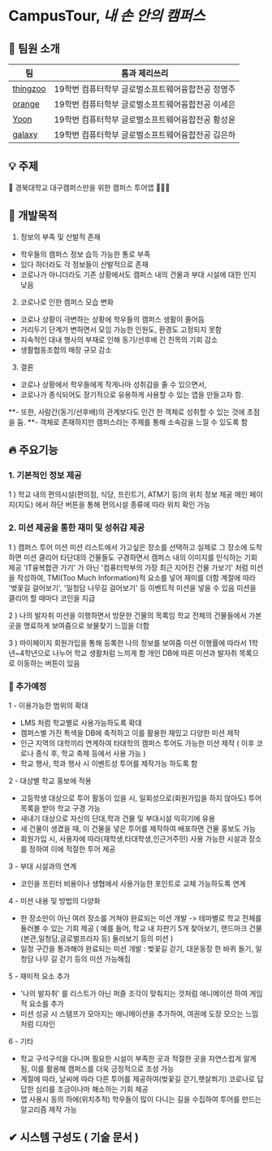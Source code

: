 # CampusTour, _내 손 안의 캠퍼스_

## :rainbow: 팀원 소개

팀|톰과 제리쓰리
--|--
[thingzoo](https://github.com/thing-zoo)  |  19학번 컴퓨터학부 글로벌소프트웨어융합전공 정명주
[orange](https://github.com/seeun-320)    |  19학번 컴퓨터학부 글로벌소프트웨어융합전공 이세은   
[Yoon](https://github.com/noranmuri)      |  19학번 컴퓨터학부 글로벌소프트웨어융합전공 황성윤   
[galaxy](https://github.com/eunha812)     |  19학번 컴퓨터학부 글로벌소프트웨어융합전공 김은하


## :bulb: 주제
:bus: 경북대학교 대구캠퍼스만을 위한 캠퍼스 투어앱 👩🏻‍🏫

## :pushpin: 개발목적
1. 정보의 부족 및 산발적 존재
  - 학우들의 캠퍼스 정보 습득 가능한 통로 부족
  - 있다 하더라도 각 정보들이 산발적으로 존재
  - 코로나가 아니더라도 기존 상황에서도 캠퍼스 내의 건물과 부대 시설에 대한 인지 낮음

2. 코로나로 인한 캠퍼스 모습 변화
  - 코로나 상황이 극변하는 상황에 학우들의 캠퍼스 생활이 줄어듬
  - 거리두기 단계가 변하면서 모임 가능한 인원도, 환경도 고정되지 못함
  - 지속적인 대내 행사의 부재로 인해 동기/선후배 간 친목의 기회 감소
  - 생활협동조합의 매장 규모 감소

3. 결론
  - 코로나 상황에서 학우들에게 작게나마 성취감을 줄 수 있으면서,
  - 코로나가 종식되어도 장기적으로 유용하게 사용할 수 있는 앱을 만들고자 함.
  
  **- 또한, 사람간(동기/선후배)의 관계보다도 인간 한 객체로 성취할 수 있는 것에 초점을 둠.
  **- 객체로 존재하지만 캠퍼스라는 주제를 통해 소속감을 느낄 수 있도록 함

## :fire: 주요기능
### 1. 기본적인 정보 제공

1 ) 학교 내의 편의시설(편의점, 식당, 프린트기, ATM기 등)의 위치 정보 제공
메인 페이지(지도) 에서 하단 버튼을 통해 편의시설 종류에 따라 위치 확인 가능

### 2. 미션 제공을 통한 재미 및 성취감 제공

1 ) 캠퍼스 투어 미션
미션 리스트에서 가고싶은 장소를 선택하고 실제로 그 장소에 도착하면 미션 클리어
타단대의 건물들도 구경하면서 캠퍼스 내의 이미지를 인식하는 기회 제공
'IT융복합관 가기' 가 아닌 '컴퓨터학부의 가장 최근 지어진 건물 가보기' 처럼 미션을 작성하여,
TMI(Too Much Information)적 요소를 넣어 재미를 더함
계절에 따라 '벚꽃길 걸어보기', '일청담 나무길 걸어보기' 등 이벤트적 미션을 넣을 수 있음
미션을 클리어 할 때마다 코인을 지급

2 ) 나의 발자취
미션을 이행하면서 방문한 건물의 목록임
학교 전체의 건물들에서 가본 곳을 명료하게 보여줌으로 보물찾기 느낌을 더함

3 ) 마이페이지
회원가입을 통해 등록한 나의 정보를 보여줌
미션 이행률에 따라서 1학년~4학년으로 나누어 학교 생활처럼 느끼게 함
개인 DB에 따른 미션과 발자취 목록으로 이동하는 버튼이 있음

### 🌹 추가예정

1 - 이용가능한 범위의 확대
- LMS 처럼 학교별로 사용가능하도록 확대
- 캠퍼스별 가진 특색을 DB에 축적하고 이를 활용한 재밌고 다양한 미션 제작
- 인근 지역의 대학끼리 연계하여 타대학의 캠퍼스 투어도 가능한 미션 제작 ( 이후 코로나 종식 후, 학교 축제 등에서 사용 가능 )
- 학교 행사, 학과 행사 시 이벤트성 투어를 제작가능 하도록 함

2 - 대상별 학교 홍보에 적용
- 고등학생 대상으로 투어 활동이 있을 시, 일회성으로(회원가입을 하지 않아도) 투어 목록을 받아 학교 구경 가능
- 새내기 대상으로 자신의 단대,학과 건물 및 부대시설 익히기에 유용
- 새 건물이 생겼을 때, 이 건물을 넣은 투어를 제작하여 배포하면 건물 홍보도 가능
- 회원가입 시, 사용자에 따라(재학생,타대학생,인근거주민) 사용 가능한 시설과 장소를 정하여 이에 적절한 투어 제공

3 - 부대 시설과의 연계
- 코인을 프린터 비용이나 생협에서 사용가능한 포인트로 교체 가능하도록 연계

4 - 미션 내용 및 방법의 다양화
- 한 장소만이 아닌 여러 장소를 거쳐야 완료되는 미션 개발 -> 테마별로 학교 전체를 둘러볼 수 있는 기회 제공
( 예를 들어, 학교 내 자판기 5개 찾아보기, 랜드마크 건물(본관,일청담,글로벌프라자 등) 둘러보기 등의 미션 )
- 일정 구간을 통과해야 완료되는 미션 개발 : 벚꽃길 걷기, 대운동장 한 바퀴 돌기, 일청담 나무 길 걷기 등의 미션 가능해짐

5 - 재미적 요소 추가
- '나의 발자취' 를 리스트가 아닌 퍼즐 조각이 맞춰지는 것처럼 애니메이션 하여 게임적 요소를 추가
- 미션 성공 시 스탬프가 모아지는 애니메이션을 추가하여, 여권에 도장 모으는 느낌처럼 디자인

6 - 기타
- 학교 구석구석을 다니며 필요한 시설이 부족한 곳과 적절한 곳을 자연스럽게 알게 됨, 이를 활용해 캠퍼스를 더욱 긍정적으로 조성 가능
- 계절에 따라, 날씨에 따라 다른 투어를 제공하여(벚꽃길 걷기,햇살쬐기) 코로나로 답답한 심리를 조금이나마 해소하는 기회 제공
- 앱 사용시 동의 하에(위치추적) 학우들이 많이 다니는 길을 수집하여 투어를 만드는 알고리즘 제작 가능

## ✔ 시스템 구성도 ( 기술 문서 )
